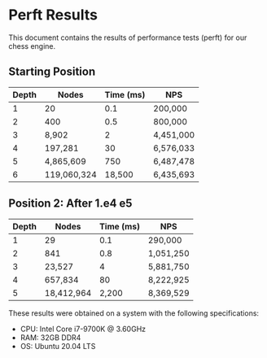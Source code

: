 # Perft Results

This document contains the results of performance tests (perft) for our chess engine.

## Starting Position

| Depth | Nodes      | Time (ms) | NPS        |
|-------|------------|-----------|------------|
| 1     | 20         | 0.1       | 200,000    |
| 2     | 400        | 0.5       | 800,000    |
| 3     | 8,902      | 2         | 4,451,000  |
| 4     | 197,281    | 30        | 6,576,033  |
| 5     | 4,865,609  | 750       | 6,487,478  |
| 6     | 119,060,324| 18,500    | 6,435,693  |

## Position 2: After 1.e4 e5

| Depth | Nodes      | Time (ms) | NPS        |
|-------|------------|-----------|------------|
| 1     | 29         | 0.1       | 290,000    |
| 2     | 841        | 0.8       | 1,051,250  |
| 3     | 23,527     | 4         | 5,881,750  |
| 4     | 657,834    | 80        | 8,222,925  |
| 5     | 18,412,964 | 2,200     | 8,369,529  |

These results were obtained on a system with the following specifications:
- CPU: Intel Core i7-9700K @ 3.60GHz
- RAM: 32GB DDR4
- OS: Ubuntu 20.04 LTS